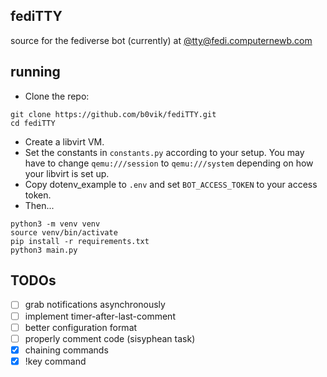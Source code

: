 ## fediTTY
source for the fediverse bot (currently) at [@tty@fedi.computernewb.com](https://fedi.computernewb.com/@tty)  

## running
- Clone the repo:
```shell
git clone https://github.com/b0vik/fediTTY.git
cd fediTTY
```
- Create a libvirt VM.
- Set the constants in `constants.py` according to your setup. You may have to change `qemu:///session` to `qemu:///system` depending on how your libvirt is set up.
- Copy dotenv_example to `.env` and set `BOT_ACCESS_TOKEN` to your access token.
- Then...
```shell
python3 -m venv venv
source venv/bin/activate
pip install -r requirements.txt
python3 main.py
```

## TODOs
- [ ] grab notifications asynchronously
- [ ] implement timer-after-last-comment
- [ ] better configuration format
- [ ] properly comment code (sisyphean task)
- [x] chaining commands
- [x] !key command
